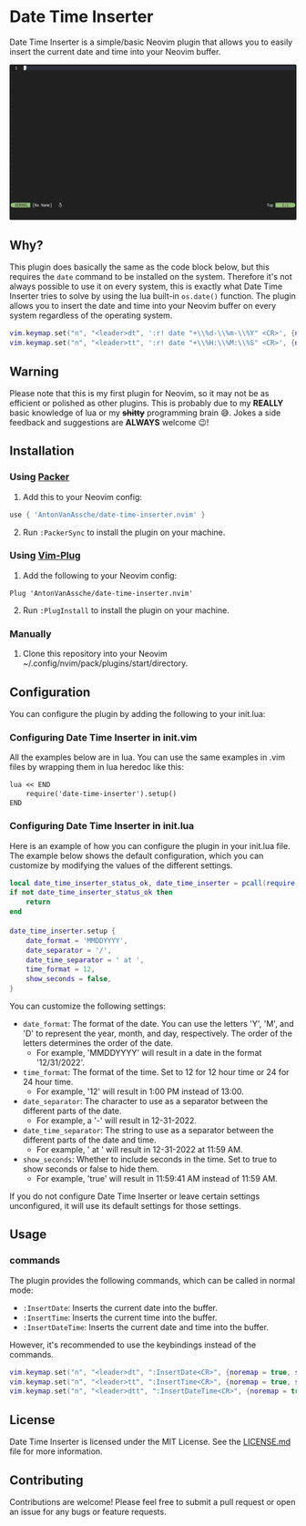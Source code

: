 # Date Time Inserter

Date Time Inserter is a simple/basic Neovim plugin that allows you to easily insert the current date and time into your Neovim buffer.

![preview](./assets/preview.gif)

## Why?

This plugin does basically the same as the code block below, but this requires the `date` command to be installed on the system.
Therefore it's not always possible to use it on every system, this is exactly what Date Time Inserter tries to solve by using the lua built-in `os.date()` function.
The plugin allows you to insert the date and time into your Neovim buffer on every system regardless of the operating system.

```lua
vim.keymap.set("n", "<leader>dt", ':r! date "+\\%d-\\%m-\\%Y" <CR>', {noremap = true, vim.keymap.set})
vim.keymap.set("n", "<leader>tt", ':r! date "+\\%H:\\%M:\\%S" <CR>', {noremap = true, vim.keymap.set})
```

## Warning

Please note that this is my first plugin for Neovim, so it may not be as efficient or polished as other plugins.
This is probably due to my **REALLY** basic knowledge of lua or my **~~shitty~~** programming brain 😅.
Jokes a side feedback and suggestions are **ALWAYS** welcome 😉!

## Installation

### Using [Packer](https://github.com/wbthomason/packer.nvim)

1. Add this to your Neovim config:

```lua
use { 'AntonVanAssche/date-time-inserter.nvim' }
```

2. Run `:PackerSync` to install the plugin on your machine.

### Using [Vim-Plug](https://github.com/junegunn/vim-plug)

1. Add the following to your Neovim config:

```vim
Plug 'AntonVanAssche/date-time-inserter.nvim'
```

2. Run `:PlugInstall` to install the plugin on your machine.

### Manually

1. Clone this repository into your Neovim ~/.config/nvim/pack/plugins/start/directory.

## Configuration

You can configure the plugin by adding the following to your init.lua:

### Configuring Date Time Inserter in init.vim

All the examples below are in lua. You can use the same examples in .vim files by wrapping them in lua heredoc like this:

```vim
lua << END
    require('date-time-inserter').setup()
END
```

### Configuring Date Time Inserter in init.lua

Here is an example of how you can configure the plugin in your init.lua file.
The example below shows the default configuration, which you can customize by modifying the values of the different settings.

```lua
local date_time_inserter_status_ok, date_time_inserter = pcall(require, "date-time-inserter")
if not date_time_inserter_status_ok then
    return
end

date_time_inserter.setup {
    date_format = 'MMDDYYYY',
    date_separator = '/',
    date_time_separator = ' at ',
    time_format = 12,
    show_seconds = false,
}
```

You can customize the following settings:

- `date_format`: The format of the date. You can use the letters 'Y', 'M', and 'D' to represent the year, month, and day, respectively. The order of the letters determines the order of the date.
  - For example, 'MMDDYYYY' will result in a date in the format '12/31/2022'.
- `time_format`: The format of the time. Set to 12 for 12 hour time or 24 for 24 hour time.
  - For example, '12' will result in 1:00 PM instead of 13:00.
- `date_separator`: The character to use as a separator between the different parts of the date.
  - For example, a '-' will result in 12-31-2022.
- `date_time_separator`: The string to use as a separator between the different parts of the date and time.
  - For example, ' at ' will result in 12-31-2022 at 11:59 AM.
- `show_seconds`: Whether to include seconds in the time. Set to true to show seconds or false to hide them.
  - For example, 'true' will result in 11:59:41 AM instead of 11:59 AM.

If you do not configure Date Time Inserter or leave certain settings unconfigured, it will use its default settings for those settings.

## Usage

### commands

The plugin provides the following commands, which can be called in normal mode:

- `:InsertDate`: Inserts the current date into the buffer.
- `:InsertTime`: Inserts the current time into the buffer.
- `:InsertDateTime`: Inserts the current date and time into the buffer.

However, it's recommended to use the keybindings instead of the commands.

```lua
vim.keymap.set("n", "<leader>dt", ":InsertDate<CR>", {noremap = true, silent = true})
vim.keymap.set("n", "<leader>tt", ":InsertTime<CR>", {noremap = true, silent = true})
vim.keymap.set("n", "<leader>dtt", ":InsertDateTime<CR>", {noremap = true, silent = true})
```

## License

Date Time Inserter is licensed under the MIT License. See the [LICENSE.md](./LICENSE.md) file for more information.

## Contributing

Contributions are welcome! Please feel free to submit a pull request or open an issue for any bugs or feature requests.
